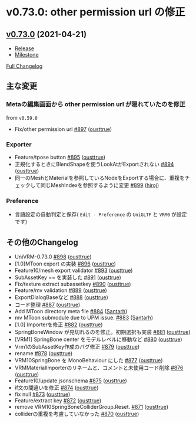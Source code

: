 # v0.73.0: other permission url の修正

## [v0.73.0](https://github.com/vrm-c/UniVRM/tree/v0.73.0) (2021-04-21)

* [Release](https://github.com/vrm-c/UniVRM/releases/tag/v0.73.0)
* [Milestone](https://github.com/vrm-c/UniVRM/milestone/35?closed=1)

[Full Changelog](https://github.com/vrm-c/UniVRM/compare/v0.72.0...v0.73.0)

## 主な変更
### Metaの編集画面から other permission url が隠れていたのを修正
from `v0.59.0`
- Fix/other permission url [\#897](https://github.com/vrm-c/UniVRM/pull/897) ([ousttrue](https://github.com/ousttrue))

### Exporter
- Feature/tpose button [\#895](https://github.com/vrm-c/UniVRM/pull/895) ([ousttrue](https://github.com/ousttrue))
- 正規化するときにBlendShapeを使うLookAtがExportされない [\#894](https://github.com/vrm-c/UniVRM/pull/894) ([ousttrue](https://github.com/ousttrue))
- 同一のMeshとMaterialを参照しているNodeをExportする場合に、重複をチェックして同じMeshIndexを参照するように変更 [\#899](https://github.com/vrm-c/UniVRM/pull/899) ([hiroj](https://github.com/hiroj))

### Preference

- 言語設定の自動判定と保存( `Edit - Preference` の `UniGLTF` と `VRM0` が設定です)

## その他のChangelog

- UniVRM-0.73.0 [\#898](https://github.com/vrm-c/UniVRM/pull/898) ([ousttrue](https://github.com/ousttrue))
- \[1.0\]MToon export の実装 [\#896](https://github.com/vrm-c/UniVRM/pull/896) ([ousttrue](https://github.com/ousttrue))
- Feature10/mesh export validator [\#893](https://github.com/vrm-c/UniVRM/pull/893) ([ousttrue](https://github.com/ousttrue))
- SubAssetKey == を実装した [\#891](https://github.com/vrm-c/UniVRM/pull/891) ([ousttrue](https://github.com/ousttrue))
- Fix/texture extract subassetkey [\#890](https://github.com/vrm-c/UniVRM/pull/890) ([ousttrue](https://github.com/ousttrue))
- Feature/mv validation [\#889](https://github.com/vrm-c/UniVRM/pull/889) ([ousttrue](https://github.com/ousttrue))
- ExportDialogBaseなど [\#888](https://github.com/vrm-c/UniVRM/pull/888) ([ousttrue](https://github.com/ousttrue))
- コード整理 [\#887](https://github.com/vrm-c/UniVRM/pull/887) ([ousttrue](https://github.com/ousttrue))
- Add MToon directory meta file [\#884](https://github.com/vrm-c/UniVRM/pull/884) ([Santarh](https://github.com/Santarh))
- mv MToon submodule due to UPM issue. [\#883](https://github.com/vrm-c/UniVRM/pull/883) ([Santarh](https://github.com/Santarh))
- \[1.0\] Importerを修正 [\#882](https://github.com/vrm-c/UniVRM/pull/882) ([ousttrue](https://github.com/ousttrue))
- SpringBoneWindow が見切れるのを修正。初期選択も実装 [\#881](https://github.com/vrm-c/UniVRM/pull/881) ([ousttrue](https://github.com/ousttrue))
- \[VRM1\] SpringBone center をモデルレベルに移動など [\#880](https://github.com/vrm-c/UniVRM/pull/880) ([ousttrue](https://github.com/ousttrue))
- Vrm1のSubAssetKey作成のバグ修正 [\#879](https://github.com/vrm-c/UniVRM/pull/879) ([ousttrue](https://github.com/ousttrue))
- rename [\#878](https://github.com/vrm-c/UniVRM/pull/878) ([ousttrue](https://github.com/ousttrue))
- VRM10SpringBone を MonoBehaviour にした [\#877](https://github.com/vrm-c/UniVRM/pull/877) ([ousttrue](https://github.com/ousttrue))
- VRMMaterialImporterのリネームと、コメントと未使用コード削除 [\#876](https://github.com/vrm-c/UniVRM/pull/876) ([ousttrue](https://github.com/ousttrue))
- Feature10/update jsonschema [\#875](https://github.com/vrm-c/UniVRM/pull/875) ([ousttrue](https://github.com/ousttrue))
- if文の間違いを修正 [\#874](https://github.com/vrm-c/UniVRM/pull/874) ([ousttrue](https://github.com/ousttrue))
- fix null [\#873](https://github.com/vrm-c/UniVRM/pull/873) ([ousttrue](https://github.com/ousttrue))
- Feature/extract key [\#872](https://github.com/vrm-c/UniVRM/pull/872) ([ousttrue](https://github.com/ousttrue))
- remove VRM10SpringBoneColliderGroup.Reset. [\#871](https://github.com/vrm-c/UniVRM/pull/871) ([ousttrue](https://github.com/ousttrue))
- colliderの重複を考慮していなかった [\#870](https://github.com/vrm-c/UniVRM/pull/870) ([ousttrue](https://github.com/ousttrue))
